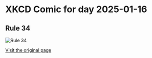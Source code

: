 
# XKCD Comic for day 2025-01-16

## Rule 34

![Rule 34](https://imgs.xkcd.com/comics/rule_34.png "Okay, Lance.  For entry into the college bowl, spell 'Throbbing'")

[Visit the original page](https://xkcd.com/305/)
